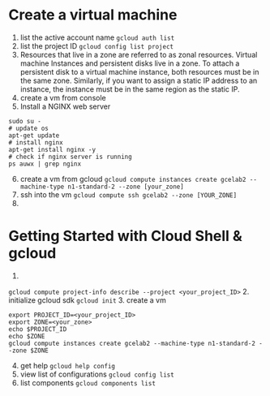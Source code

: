 # Create a virtual machine
1. list the active account name
`gcloud auth list`
2. list the project ID
`gcloud config list project`
3. Resources that live in a zone are referred to as zonal resources. Virtual machine Instances and persistent disks live in a zone. To attach a persistent disk to a virtual machine instance, both resources must be in the same zone. Similarly, if you want to assign a static IP address to an instance, the instance must be in the same region as the static IP.
4. create a vm from console
5. Install a NGINX web server
```
sudo su -
# update os
apt-get update
# install nginx
apt-get install nginx -y
# check if nginx server is running   
ps auwx | grep nginx
```
6. create a vm from gcloud
`gcloud compute instances create gcelab2 --machine-type n1-standard-2 --zone [your_zone]`
7. ssh into the vm
`gcloud compute ssh gcelab2 --zone [YOUR_ZONE]`
8. 

# Getting Started with Cloud Shell & gcloud
1. 
`gcloud compute project-info describe --project <your_project_ID>`
2. initialize gcloud sdk
`gcloud init`
3. create a vm
```
export PROJECT_ID=<your_project_ID>
export ZONE=<your_zone>
echo $PROJECT_ID
echo $ZONE
gcloud compute instances create gcelab2 --machine-type n1-standard-2 --zone $ZONE
```
4. get help
`gcloud help config`
5. view list of configurations
`gcloud config list`
6. list components 
`gcloud components list`
